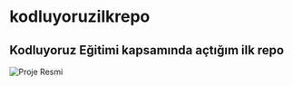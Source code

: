 # kodluyoruzilkrepo
Kodluyoruz Eğitimi kapsamında açtığım ilk repo
---
![Proje Resmi](https://bilimgenc.tubitak.gov.tr/sites/default/files/styles/bp-770px-custom_user_mobile_1x/public/siluetler-makale-gorseli.jpg?itok=oreV-je1&timestamp=1646135204)
